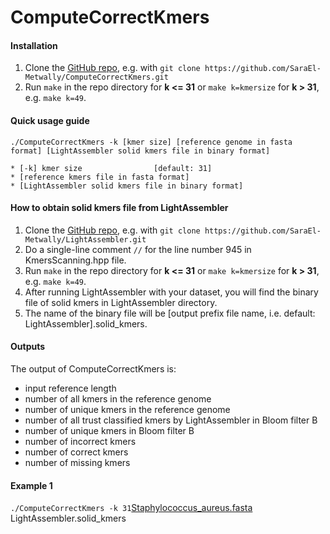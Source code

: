 # ComputeCorrectKmers
#### Installation 
1. Clone the [GitHub repo](https://github.com/SaraEl-Metwally/ComputeCorrectKmers), e.g. with `git clone https://github.com/SaraEl-Metwally/ComputeCorrectKmers.git`
2. Run `make` in the repo directory for **k <= 31**  or `make k=kmersize` for **k > 31**, e.g. `make k=49`. 

#### Quick usage guide
``` ./ComputeCorrectKmers -k [kmer size] [reference genome in fasta format] [LightAssembler solid kmers file in binary format] ``` 

``` 
* [-k] kmer size                [default: 31]
* [reference kmers file in fasta format]
* [LightAssembler solid kmers file in binary format]
``` 
#### How to obtain solid kmers file from LightAssembler
1. Clone the [GitHub repo](https://github.com/SaraEl-Metwally/LightAssembler), e.g. with `git clone https://github.com/SaraEl-Metwally/LightAssembler.git`
2. Do a single-line comment `//` for the line number 945 in KmersScanning.hpp file.
3. Run `make` in the repo directory for **k <= 31**  or `make k=kmersize` for **k > 31**, e.g. `make k=49`. 
4. After running LightAssembler with your dataset, you will find the binary file of solid kmers in LightAssembler directory.
5. The name of the binary file will be [output prefix file name, i.e. default: LightAssembler].solid_kmers.

#### Outputs
The output of ComputeCorrectKmers is:
- input reference length
- number of all kmers in the reference genome 
- number of unique kmers in the reference genome
- number of all trust classified kmers by LightAssembler in Bloom filter B
- number of unique kmers in Bloom filter B
- number of incorrect kmers
- number of correct kmers
- number of missing kmers

#### Example 1
``` ./ComputeCorrectKmers -k 31 ```[Staphylococcus_aureus.fasta](http://gage.cbcb.umd.edu/data/Staphylococcus_aureus/Data.original/genome.fasta) LightAssembler.solid_kmers


